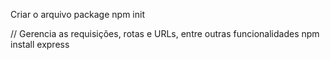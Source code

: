 Criar o arquivo package
npm init

// Gerencia as requisições, rotas e URLs, entre outras funcionalidades
npm install express